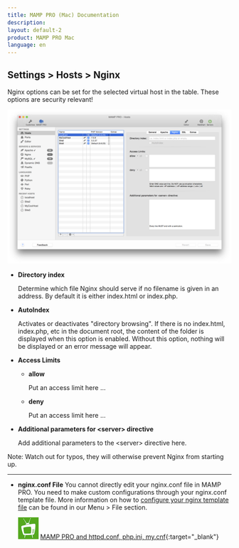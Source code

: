 ```yaml
---
title: MAMP PRO (Mac) Documentation
description: 
layout: default-2
product: MAMP PRO Mac
language: en
---
```


## Settings > Hosts > Nginx

Nginx options can be set for the selected virtual host in the table. These options are security relevant!

![MAMP](Nginx.png)

*  **Directory index**  

   Determine which file Nginx should serve if no filename is given in an address. By default it is either index.html or index.php.
   
*  **AutoIndex**

   Activates or deactivates "directory browsing". If there is no index.html, index.php, etc in the document root, the content of the folder is displayed when this option is enabled. Without this option, nothing will be displayed or an error message will appear.

*  **Access Limits**  

    *  **allow**
    
         Put an access limit here ...
    
    *  **deny**
    
         Put an access limit here ... 
    
*  **Additional parameters for &lt;server&gt; directive**

   Add additional parameters to the &lt;server&gt; directive here.  

<div class="alert" role="alert">
Note: Watch out for typos, they will otherwise prevent Nginx from starting up.
</div>

---

*  **nginx.conf File**
   You cannot directly edit your nginx.conf file in MAMP PRO. You need to make custom configurations through your nginx.conf template file. More information on how to [configure your nginx template file](../../../Menu/File#edit_templates) can be found in our Menu > File section.

   ![MAMP](../../../Videos/MAMPtv.png) [MAMP PRO and httpd.conf, php.ini,                      my.cnf](https://www.youtube.com/watch?v=uh6s7uMCISU){:target="_blank"}


